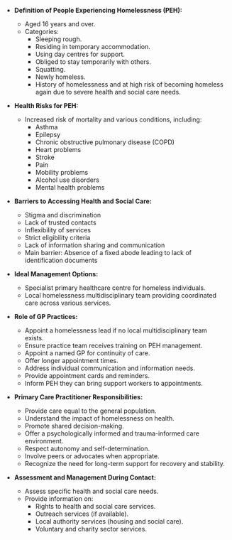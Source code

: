 - **Definition of People Experiencing Homelessness (PEH):**
  - Aged 16 years and over.
  - Categories:
    - Sleeping rough.
    - Residing in temporary accommodation.
    - Using day centres for support.
    - Obliged to stay temporarily with others.
    - Squatting.
    - Newly homeless.
    - History of homelessness and at high risk of becoming homeless again due to severe health and social care needs.

- **Health Risks for PEH:**
  - Increased risk of mortality and various conditions, including:
    - Asthma
    - Epilepsy
    - Chronic obstructive pulmonary disease (COPD)
    - Heart problems
    - Stroke
    - Pain
    - Mobility problems
    - Alcohol use disorders
    - Mental health problems

- **Barriers to Accessing Health and Social Care:**
  - Stigma and discrimination
  - Lack of trusted contacts
  - Inflexibility of services
  - Strict eligibility criteria
  - Lack of information sharing and communication
  - Main barrier: Absence of a fixed abode leading to lack of identification documents

- **Ideal Management Options:**
  - Specialist primary healthcare centre for homeless individuals.
  - Local homelessness multidisciplinary team providing coordinated care across various services.

- **Role of GP Practices:**
  - Appoint a homelessness lead if no local multidisciplinary team exists.
  - Ensure practice team receives training on PEH management.
  - Appoint a named GP for continuity of care.
  - Offer longer appointment times.
  - Address individual communication and information needs.
  - Provide appointment cards and reminders.
  - Inform PEH they can bring support workers to appointments.

- **Primary Care Practitioner Responsibilities:**
  - Provide care equal to the general population.
  - Understand the impact of homelessness on health.
  - Promote shared decision-making.
  - Offer a psychologically informed and trauma-informed care environment.
  - Respect autonomy and self-determination.
  - Involve peers or advocates when appropriate.
  - Recognize the need for long-term support for recovery and stability.

- **Assessment and Management During Contact:**
  - Assess specific health and social care needs.
  - Provide information on:
    - Rights to health and social care services.
    - Outreach services (if available).
    - Local authority services (housing and social care).
    - Voluntary and charity sector services.